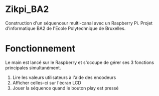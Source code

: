 # Zikpi_BA2
Construction d'un séquenceur multi-canal avec un Raspberry Pi.
Projet d'informatique BA2 de l'Ecole Polytechnique de Bruxelles.

# Fonctionnement
Le main est lancé sur le Raspberry et s'occupe de gérer ses 3 fonctions principales simultanément. 
1. Lire les valeurs utilisateurs à l'aide des encodeurs
2. Afficher celles-ci sur l'écran LCD
3. Jouer la séquence quand le bouton play est pressé
